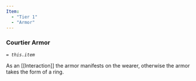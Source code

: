 ```yaml
---
Item:
  - "Tier 1"
  - "Armor"
---
```

### Courtier Armor
_`= this.item`_ 

As an [[Interaction]] the armor manifests on the wearer, otherwise the armor takes the form of a ring.